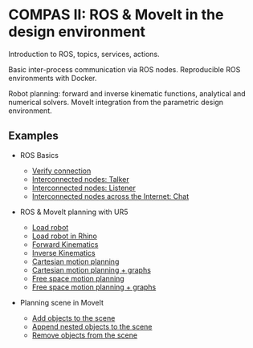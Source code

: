 # COMPAS II: ROS & MoveIt in the design environment

Introduction to ROS, topics, services, actions.

Basic inter-process communication via ROS nodes. Reproducible ROS environments with Docker.

Robot planning: forward and inverse kinematic functions, analytical and numerical solvers. MoveIt integration from the parametric design environment.


## Examples

* ROS Basics
  * [Verify connection](01_check_connection.py)
  * [Interconnected nodes: Talker](02_ros_hello_world_talker.py)
  * [Interconnected nodes: Listener](03_ros_hello_world_listener.py)
  * [Interconnected nodes across the Internet: Chat](04_ros_chat.py)

* ROS & MoveIt planning with UR5
  * [Load robot](05_robot_from_ros.py)
  * [Load robot in Rhino](06_robot_from_ros_rhino.py)
  * [Forward Kinematics](07_forward_kinematics_ros_loader.py)
  * [Inverse Kinematics](08_inverse_kinematics_ros_loader.py)
  * [Cartesian motion planning](09_plan_cartesian_motion_ros_loader.py)
  * [Cartesian motion planning + graphs](10_plan_cartesian_motion_ros_loader_viz.py)
  * [Free space motion planning](11_plan_motion_ros_loader.py)
  * [Free space motion planning + graphs](12_plan_motion_ros_loader_viz.py)

* Planning scene in MoveIt
  * [Add objects to the scene](13_add_collision_mesh.py)
  * [Append nested objects to the scene](14_append_collision_meshes.py)
  * [Remove objects from the scene](15_remove_collision_mesh.py)
